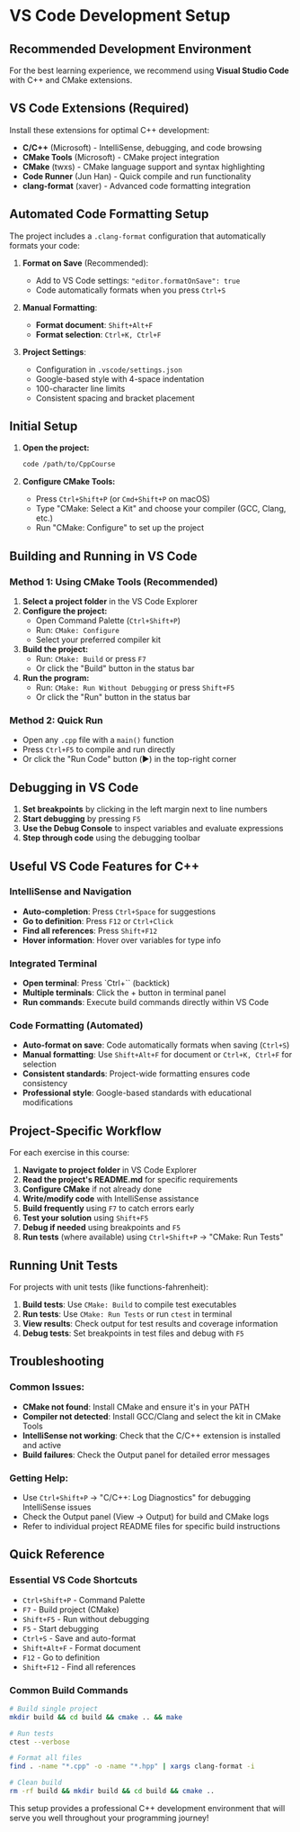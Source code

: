 # VS Code Development Setup

## Recommended Development Environment

For the best learning experience, we recommend using **Visual Studio Code** with C++ and CMake extensions.

## VS Code Extensions (Required)
Install these extensions for optimal C++ development:
- **C/C++** (Microsoft) - IntelliSense, debugging, and code browsing
- **CMake Tools** (Microsoft) - CMake project integration  
- **CMake** (twxs) - CMake language support and syntax highlighting
- **Code Runner** (Jun Han) - Quick compile and run functionality
- **clang-format** (xaver) - Advanced code formatting integration

## Automated Code Formatting Setup

The project includes a `.clang-format` configuration that automatically formats your code:

1. **Format on Save** (Recommended):
   - Add to VS Code settings: `"editor.formatOnSave": true`
   - Code automatically formats when you press `Ctrl+S`

2. **Manual Formatting**:
   - **Format document**: `Shift+Alt+F`
   - **Format selection**: `Ctrl+K, Ctrl+F`

3. **Project Settings**:
   - Configuration in `.vscode/settings.json`
   - Google-based style with 4-space indentation
   - 100-character line limits
   - Consistent spacing and bracket placement

## Initial Setup

1. **Open the project:**
   ```bash
   code /path/to/CppCourse
   ```

2. **Configure CMake Tools:**
   - Press `Ctrl+Shift+P` (or `Cmd+Shift+P` on macOS)
   - Type "CMake: Select a Kit" and choose your compiler (GCC, Clang, etc.)
   - Run "CMake: Configure" to set up the project

## Building and Running in VS Code

### Method 1: Using CMake Tools (Recommended)

1. **Select a project folder** in the VS Code Explorer
2. **Configure the project:**
   - Open Command Palette (`Ctrl+Shift+P`)
   - Run: `CMake: Configure`
   - Select your preferred compiler kit
3. **Build the project:**
   - Run: `CMake: Build` or press `F7`
   - Or click the "Build" button in the status bar
4. **Run the program:**
   - Run: `CMake: Run Without Debugging` or press `Shift+F5`
   - Or click the "Run" button in the status bar

### Method 2: Quick Run
- Open any `.cpp` file with a `main()` function
- Press `Ctrl+F5` to compile and run directly
- Or click the "Run Code" button (▶️) in the top-right corner

## Debugging in VS Code

1. **Set breakpoints** by clicking in the left margin next to line numbers
2. **Start debugging** by pressing `F5`
3. **Use the Debug Console** to inspect variables and evaluate expressions
4. **Step through code** using the debugging toolbar

## Useful VS Code Features for C++

### IntelliSense and Navigation
- **Auto-completion**: Press `Ctrl+Space` for suggestions
- **Go to definition**: Press `F12` or `Ctrl+Click`
- **Find all references**: Press `Shift+F12`
- **Hover information**: Hover over variables for type info

### Integrated Terminal
- **Open terminal**: Press `Ctrl+`` (backtick)
- **Multiple terminals**: Click the + button in terminal panel
- **Run commands**: Execute build commands directly within VS Code

### Code Formatting (Automated)
- **Auto-format on save**: Code automatically formats when saving (`Ctrl+S`)
- **Manual formatting**: Use `Shift+Alt+F` for document or `Ctrl+K, Ctrl+F` for selection
- **Consistent standards**: Project-wide formatting ensures code consistency
- **Professional style**: Google-based standards with educational modifications

## Project-Specific Workflow

For each exercise in this course:

1. **Navigate to project folder** in VS Code Explorer
2. **Read the project's README.md** for specific requirements
3. **Configure CMake** if not already done
4. **Write/modify code** with IntelliSense assistance
5. **Build frequently** using `F7` to catch errors early
6. **Test your solution** using `Shift+F5`
7. **Debug if needed** using breakpoints and `F5`
8. **Run tests** (where available) using `Ctrl+Shift+P` → "CMake: Run Tests"

## Running Unit Tests

For projects with unit tests (like functions-fahrenheit):

1. **Build tests**: Use `CMake: Build` to compile test executables
2. **Run tests**: Use `CMake: Run Tests` or run `ctest` in terminal
3. **View results**: Check output for test results and coverage information
4. **Debug tests**: Set breakpoints in test files and debug with `F5`

## Troubleshooting

### Common Issues:
- **CMake not found**: Install CMake and ensure it's in your PATH
- **Compiler not detected**: Install GCC/Clang and select the kit in CMake Tools
- **IntelliSense not working**: Check that the C/C++ extension is installed and active
- **Build failures**: Check the Output panel for detailed error messages

### Getting Help:
- Use `Ctrl+Shift+P` → "C/C++: Log Diagnostics" for debugging IntelliSense issues
- Check the Output panel (View → Output) for build and CMake logs
- Refer to individual project README files for specific build instructions

## Quick Reference

### Essential VS Code Shortcuts
- `Ctrl+Shift+P` - Command Palette
- `F7` - Build project (CMake)
- `Shift+F5` - Run without debugging
- `F5` - Start debugging
- `Ctrl+S` - Save and auto-format
- `Shift+Alt+F` - Format document
- `F12` - Go to definition
- `Shift+F12` - Find all references

### Common Build Commands
```bash
# Build single project
mkdir build && cd build && cmake .. && make

# Run tests
ctest --verbose

# Format all files
find . -name "*.cpp" -o -name "*.hpp" | xargs clang-format -i

# Clean build
rm -rf build && mkdir build && cd build && cmake ..
```

This setup provides a professional C++ development environment that will serve you well throughout your programming journey!